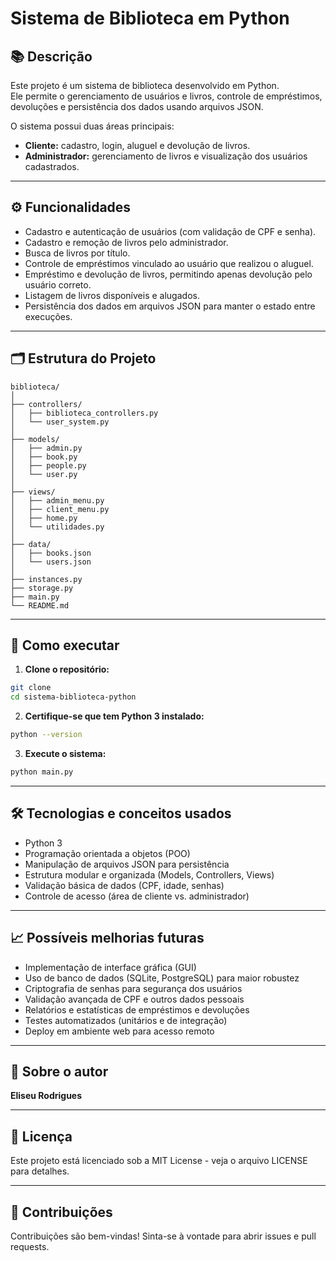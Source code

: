 # Sistema de Biblioteca em Python

## 📚 Descrição

Este projeto é um sistema de biblioteca desenvolvido em Python.  
Ele permite o gerenciamento de usuários e livros, controle de empréstimos, devoluções e persistência dos dados usando arquivos JSON.  

O sistema possui duas áreas principais:  
- **Cliente:** cadastro, login, aluguel e devolução de livros.  
- **Administrador:** gerenciamento de livros e visualização dos usuários cadastrados.

---

## ⚙️ Funcionalidades

- Cadastro e autenticação de usuários (com validação de CPF e senha).
- Cadastro e remoção de livros pelo administrador.
- Busca de livros por título.
- Controle de empréstimos vinculado ao usuário que realizou o aluguel.
- Empréstimo e devolução de livros, permitindo apenas devolução pelo usuário correto.
- Listagem de livros disponíveis e alugados.
- Persistência dos dados em arquivos JSON para manter o estado entre execuções.

---

## 🗂️ Estrutura do Projeto

```
biblioteca/
│
├── controllers/
│   ├── biblioteca_controllers.py
│   └── user_system.py
│
├── models/    
│   ├── admin.py
│   ├── book.py
│   ├── people.py
│   └── user.py
│
├── views/
│   ├── admin_menu.py
│   ├── client_menu.py
│   ├── home.py
│   └── utilidades.py
│
├── data/
│   ├── books.json
│   └── users.json
│
├── instances.py 
├── storage.py
├── main.py
└── README.md    
```

---

## 🚀 Como executar

1. **Clone o repositório:**

```bash
git clone 
cd sistema-biblioteca-python
```

2. **Certifique-se que tem Python 3 instalado:**  
```bash
python --version
```

3. **Execute o sistema:**
```bash
python main.py
```

---

## 🛠️ Tecnologias e conceitos usados

- Python 3
- Programação orientada a objetos (POO)
- Manipulação de arquivos JSON para persistência
- Estrutura modular e organizada (Models, Controllers, Views)
- Validação básica de dados (CPF, idade, senhas)
- Controle de acesso (área de cliente vs. administrador)

---

## 📈 Possíveis melhorias futuras

- Implementação de interface gráfica (GUI)
- Uso de banco de dados (SQLite, PostgreSQL) para maior robustez
- Criptografia de senhas para segurança dos usuários
- Validação avançada de CPF e outros dados pessoais
- Relatórios e estatísticas de empréstimos e devoluções
- Testes automatizados (unitários e de integração)
- Deploy em ambiente web para acesso remoto

---

## 👤 Sobre o autor

**Eliseu Rodrigues** 

---

## 📄 Licença

Este projeto está licenciado sob a MIT License - veja o arquivo LICENSE para detalhes.

---

## 🤝 Contribuições

Contribuições são bem-vindas! Sinta-se à vontade para abrir issues e pull requests.